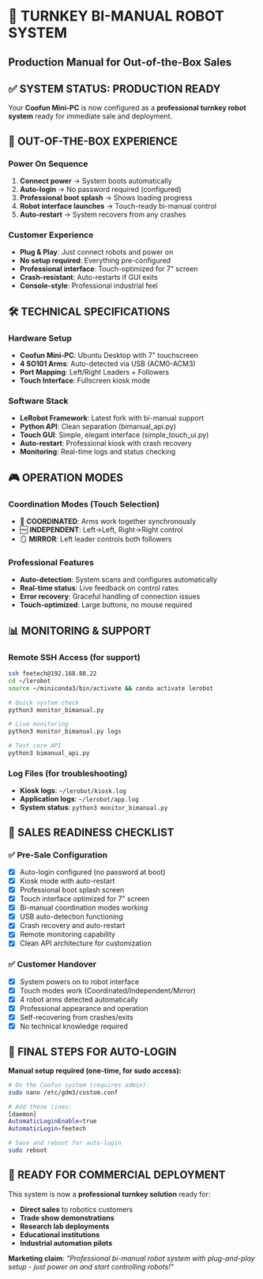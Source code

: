 # 🚀 TURNKEY BI-MANUAL ROBOT SYSTEM
## Production Manual for Out-of-the-Box Sales

## ✅ **SYSTEM STATUS: PRODUCTION READY**

Your **Coofun Mini-PC** is now configured as a **professional turnkey robot system** ready for immediate sale and deployment.

## 🎯 **OUT-OF-THE-BOX EXPERIENCE**

### **Power On Sequence**
1. **Connect power** → System boots automatically
2. **Auto-login** → No password required (configured)
3. **Professional boot splash** → Shows loading progress
4. **Robot interface launches** → Touch-ready bi-manual control
5. **Auto-restart** → System recovers from any crashes

### **Customer Experience** 
- **Plug & Play**: Just connect robots and power on
- **No setup required**: Everything pre-configured
- **Professional interface**: Touch-optimized for 7" screen
- **Crash-resistant**: Auto-restarts if GUI exits
- **Console-style**: Professional industrial feel

## 🛠️ **TECHNICAL SPECIFICATIONS**

### **Hardware Setup**
- **Coofun Mini-PC**: Ubuntu Desktop with 7" touchscreen
- **4 SO101 Arms**: Auto-detected via USB (ACM0-ACM3)
- **Port Mapping**: Left/Right Leaders + Followers
- **Touch Interface**: Fullscreen kiosk mode

### **Software Stack**
- **LeRobot Framework**: Latest fork with bi-manual support
- **Python API**: Clean separation (bimanual_api.py)
- **Touch GUI**: Simple, elegant interface (simple_touch_ui.py)
- **Auto-restart**: Professional kiosk with crash recovery
- **Monitoring**: Real-time logs and status checking

## 🎮 **OPERATION MODES**

### **Coordination Modes** (Touch Selection)
- 🤝 **COORDINATED**: Arms work together synchronously
- 🆓 **INDEPENDENT**: Left→Left, Right→Right control  
- 🪞 **MIRROR**: Left leader controls both followers

### **Professional Features**
- **Auto-detection**: System scans and configures automatically
- **Real-time status**: Live feedback on control rates
- **Error recovery**: Graceful handling of connection issues
- **Touch-optimized**: Large buttons, no mouse required

## 📊 **MONITORING & SUPPORT**

### **Remote SSH Access** (for support)
```bash
ssh feetech@192.168.88.22
cd ~/lerobot
source ~/miniconda3/bin/activate && conda activate lerobot

# Quick system check
python3 monitor_bimanual.py

# Live monitoring
python3 monitor_bimanual.py logs

# Test core API
python3 bimanual_api.py
```

### **Log Files** (for troubleshooting)
- **Kiosk logs**: `~/lerobot/kiosk.log`
- **Application logs**: `~/lerobot/app.log`
- **System status**: `python3 monitor_bimanual.py`

## 💼 **SALES READINESS CHECKLIST**

### ✅ **Pre-Sale Configuration**
- [x] Auto-login configured (no password at boot)
- [x] Kiosk mode with auto-restart
- [x] Professional boot splash screen
- [x] Touch interface optimized for 7" screen
- [x] Bi-manual coordination modes working
- [x] USB auto-detection functioning
- [x] Crash recovery and auto-restart
- [x] Remote monitoring capability
- [x] Clean API architecture for customization

### ✅ **Customer Handover**
- [x] System powers on to robot interface
- [x] Touch modes work (Coordinated/Independent/Mirror)
- [x] 4 robot arms detected automatically
- [x] Professional appearance and operation
- [x] Self-recovering from crashes/exits
- [x] No technical knowledge required

## 🚀 **FINAL STEPS FOR AUTO-LOGIN**

**Manual setup required (one-time, for sudo access):**

```bash
# On the Coofun system (requires admin):
sudo nano /etc/gdm3/custom.conf

# Add these lines:
[daemon]
AutomaticLoginEnable=true
AutomaticLogin=feetech

# Save and reboot for auto-login
sudo reboot
```

## 🎉 **READY FOR COMMERCIAL DEPLOYMENT**

This system is now a **professional turnkey solution** ready for:
- **Direct sales** to robotics customers
- **Trade show demonstrations**  
- **Research lab deployments**
- **Educational institutions**
- **Industrial automation pilots**

**Marketing claim**: *"Professional bi-manual robot system with plug-and-play setup - just power on and start controlling robots!"*